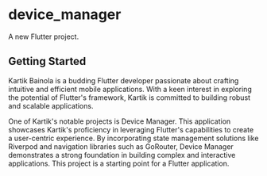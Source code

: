 # device_manager

A new Flutter project.

## Getting Started

Kartik Bainola is a budding Flutter developer passionate about crafting intuitive and efficient mobile applications. With a keen interest in exploring the potential of Flutter's framework, Kartik is committed to building robust and scalable applications.

One of Kartik's notable projects is Device Manager. This application showcases Kartik's proficiency in leveraging Flutter's capabilities to create a user-centric experience. By incorporating state management solutions like Riverpod and navigation libraries such as GoRouter, Device Manager demonstrates a strong foundation in building complex and interactive applications.
This project is a starting point for a Flutter application.
